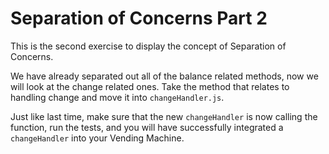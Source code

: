 # Separation of Concerns Part 2

This is the second exercise to display the concept of Separation of Concerns.

We have already separated out all of the balance related methods, now we will look at the change related ones. Take the method that relates to handling change and move it into `changeHandler.js`.

Just like last time, make sure that the new `changeHandler` is now calling the function, run the tests, and you will have successfully integrated a `changeHandler` into your Vending Machine.

